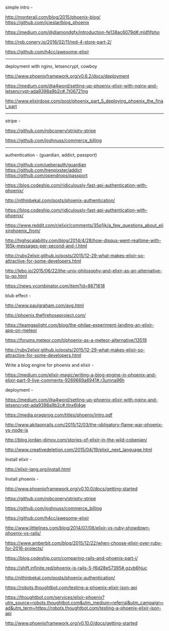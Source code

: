 simple intro -

http://monterail.com/blog/2015/phoenix-blog/
https://github.com/jcieslar/blog_phoenix

https://medium.com/@diamondgfx/introduction-fe138ac6079d#.mldfifpho


http://rob.conery.io/2016/02/11/red-4-store-part-2/

https://github.com/h4cc/awesome-elixir

------------------------------

deployment with nginx, letsencrypt, cowboy

http://www.phoenixframework.org/v0.6.2/docs/deployment

https://medium.com/@a4word/setting-up-phoenix-elixir-with-nginx-and-letsencrypt-ada9398a9b2c#.7t06721ng

http://www.elixirdose.com/post/phoenix_part_5_deploying_phoenix_the_final_part

--------------------------

stripe -

https://github.com/robconery/stripity-stripe

https://github.com/joshnuss/commerce_billing

--------------------------

authentication - (guardian, addict, passport)

https://github.com/ueberauth/guardian
https://github.com/trenpixster/addict
https://github.com/opendrops/passport

https://blog.codeship.com/ridiculously-fast-api-authentication-with-phoenix/


http://nithinbekal.com/posts/phoenix-authentication/

https://blog.codeship.com/ridiculously-fast-api-authentication-with-phoenix/

https://www.reddit.com/r/elixir/comments/35q1jk/a_few_questions_about_elixirphoenix_from/


http://highscalability.com/blog/2014/4/28/how-disqus-went-realtime-with-165k-messages-per-second-and-l.html

http://ruby2elixir.github.io/posts/2015/12-29-what-makes-elixir-so-attractive-for-some-developers.html

http://lebo.io/2015/06/22/the-unix-philosophy-and-elixir-as-an-alternative-to-go.html

https://news.ycombinator.com/item?id=8671618


blub effect -

http://www.paulgraham.com/avg.html

http://phoenix.thefirehoseproject.com/

https://teamgaslight.com/blog/the-philae-experiment-landing-an-elixir-app-on-meteor

https://forums.meteor.com/t/phoenix-as-a-meteor-alternative/13519

http://ruby2elixir.github.io/posts/2015/12-29-what-makes-elixir-so-attractive-for-some-developers.html



Write a blog engine for phoenix and elixir -

https://medium.com/elixir-magic/writing-a-blog-engine-in-phoenix-and-elixir-part-9-live-comments-9269669a6941#.r3umna96h


deployment -

https://medium.com/@a4word/setting-up-phoenix-elixir-with-nginx-and-letsencrypt-ada9398a9b2c#.tlnx6l4ge



https://media.pragprog.com/titles/phoenix/intro.pdf


http://www.akitaonrails.com/2015/12/03/the-obligatory-flame-war-phoenix-vs-node-js




http://blog.jordan-dimov.com/stories-of-elixir-in-the-wild-cobenian/


http://www.creativedeletion.com/2015/04/19/elixir_next_language.html





Install elixir -

http://elixir-lang.org/install.html

Install phoenix -

http://www.phoenixframework.org/v0.10.0/docs/getting-started

https://github.com/robconery/stripity-stripe

https://github.com/joshnuss/commerce_billing



https://github.com/h4cc/awesome-elixir






http://www.littlelines.com/blog/2014/07/08/elixir-vs-ruby-showdown-phoenix-vs-rails/

https://www.amberbit.com/blog/2015/12/22/when-choose-elixir-over-ruby-for-2016-projects/

https://blog.codeship.com/comparing-rails-and-phoenix-part-i/

https://shift.infinite.red/phoenix-is-rails-5-f6d28e57395#.gzvb6hjuc

http://nithinbekal.com/posts/phoenix-authentication/


https://robots.thoughtbot.com/testing-a-phoenix-elixir-json-api



https://thoughtbot.com/services/elixir-phoenix?utm_source=robots.thoughtbot.com&utm_medium=referral&utm_campaign=ad&utm_term=https://robots.thoughtbot.com/testing-a-phoenix-elixir-json-api



http://www.phoenixframework.org/v0.10.0/docs/getting-started
